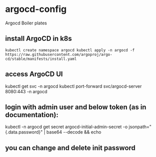 # argocd-config
Argocd Boiler plates

## install ArgoCD in k8s
``` kubectl create namespace argocd kubectl apply -n argocd -f https://raw.githubusercontent.com/argoproj/argo-cd/stable/manifests/install.yaml ```
## access ArgoCD UI
kubectl get svc -n argocd kubectl port-forward svc/argocd-server 8080:443 -n argocd
## login with admin user and below token (as in documentation):
kubectl -n argocd get secret argocd-initial-admin-secret -o jsonpath="{.data.password}" | base64 --decode 
&& echo
## you can change and delete init password
